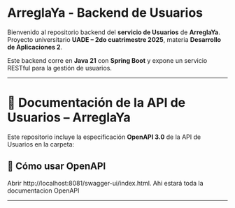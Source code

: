 # ArreglaYa - Backend de Usuarios

Bienvenido al repositorio backend del **servicio de Usuarios** de **ArreglaYa**.  
Proyecto universitario **UADE – 2do cuatrimestre 2025**, materia **Desarrollo de Aplicaciones 2**.

Este backend corre en **Java 21** con **Spring Boot** y expone un servicio RESTful para la gestión de usuarios.

---

# 📖 Documentación de la API de Usuarios – ArreglaYa

Este repositorio incluye la especificación **OpenAPI 3.0** de la API de Usuarios en la carpeta:


## 🚀 Cómo usar OpenAPI

Abrir http://localhost:8081/swagger-ui/index.html. Ahi estará toda la documentacion OpenAPI

---
